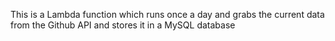 This is a Lambda function which runs once a day and grabs the current data from the Github API and stores it in a MySQL database